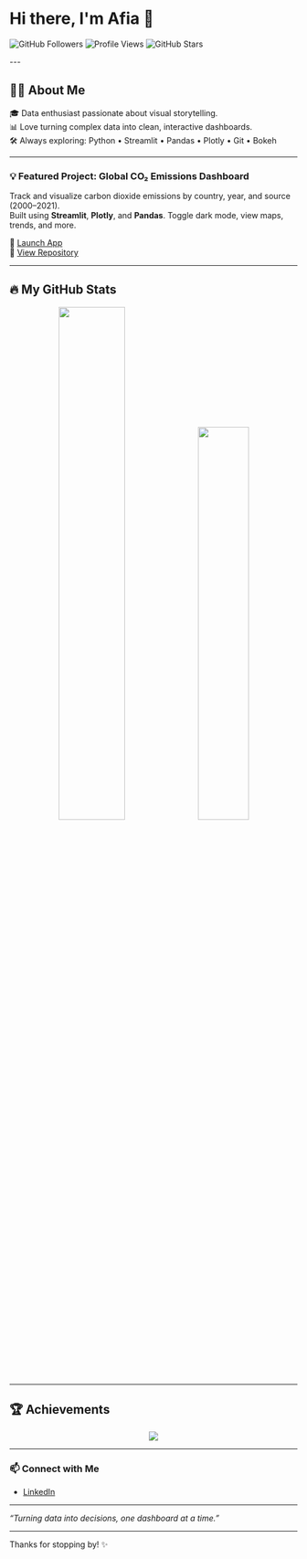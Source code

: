 <h1 align="left">Hi there, I'm Afia 👋</h1>

<p align="left">
  <img src="https://img.shields.io/github/followers/afiadkay?label=Follow&style=social" alt="GitHub Followers">
  <img src="https://komarev.com/ghpvc/?username=afiadkay&color=blue" alt="Profile Views">
  <img src="https://img.shields.io/github/stars/afiadkay?style=social" alt="GitHub Stars">
</p>
---

## 👩‍💻 About Me

🎓 Data enthusiast passionate about visual storytelling.  
📊 Love turning complex data into clean, interactive dashboards.  
🛠️ Always exploring: Python • Streamlit • Pandas • Plotly • Git • Bokeh

---

### 💡 Featured Project: Global CO₂ Emissions Dashboard

Track and visualize carbon dioxide emissions by country, year, and source (2000–2021).  
Built using **Streamlit**, **Plotly**, and **Pandas**. Toggle dark mode, view maps, trends, and more.

🚀 [Launch App](https://afiadkay.streamlit.app)  
📂 [View Repository](https://github.com/afiadkay/co2-Emissions-by-Country)

---

## 🔥 My GitHub Stats

<p align="center">
  <img src="https://github-readme-stats.vercel.app/api?username=afiadkay&show_icons=true&theme=radical&hide_title=true" width="48%" />
  <img src="https://github-readme-stats.vercel.app/api/top-langs/?username=afiadkay&layout=compact&theme=radical&hide_title=true" width="42%" />
</p>

---
## 🏆 Achievements 

<p align="center">
  <img src="https://github-profile-trophy.vercel.app/?username=afiadkay&theme=algolia&row=1&no-bg=true&no-frame=true" />
</p>

---

### 📫 Connect with Me

- [LinkedIn](https://www.linkedin.com/in/aa-ca/)

---

<p align="left">
  <i>“Turning data into decisions, one dashboard at a time.”</i>
</p>

---

Thanks for stopping by! ✨
